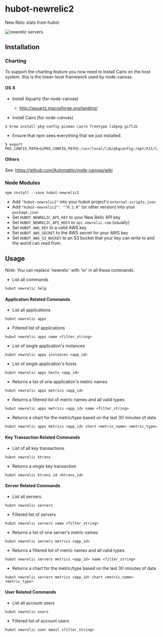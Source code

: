 # hubot-newrelic2

New Relic stats from hubot

![newrelic servers](https://raw.githubusercontent.com/statianzo/hubot-newrelic2/master/doc/newrelicservers.png)

## Installation


### Charting
To support the charting feature you now need to install Cairo on the host system. this is the lower-level framework used by node-canvas.

#### OS X

* Install Xquartz (for node-canvas)
  * http://xquartz.macosforge.org/landing/

* Install Cairo (for node-canvas)

```
$ brew install pkg-config pixman cairo freetype libpng giflib
```

* Ensure that npm sees everything that we just installed.

```
$ export PKG_CONFIG_PATH=${PKG_CONFIG_PATH}:/usr/local/lib/pkgconfig:/opt/X11/lib/pkgconfig
```

#### Others

See: https://github.com/Automattic/node-canvas/wiki

### Node Modules

```
npm install --save hubot-newrelic2
```

* Add `"hubot-newrelic2"` into your hubot project's `external-scripts.json`
* Add `"hubot-newrelic2": "^0.2.0"` (or other version) into your `package.json`
* Set `HUBOT_NEWRELIC_API_KEY` to your New Relic API key
* Set `HUBOT_NEWRELIC_API_HOST` to `api.newrelic.com` (usually)
* Set `HUBOT_AWS_KEY` to a valid AWS key
* Set `HUBOT_AWS_SECRET` to the AWS secret for your AWS key
* Set `HUBOT_AWS_S3_BUCKET` to an S3 bucket that your key can write to and the world can read from.

## Usage

*Note*: You can replace 'newrelic' with 'nr' in all these commands.

* List all commands
```
hubot newrelic help
```

#### Application Related Commands

* List all applications
```
hubot newrelic apps
```

* Filtered list of applications
```
hubot newrelic apps name <filter_string>
```

* List of single application's instances
```
hubot newrelic apps instances <app_id>
```

* List of single application's hosts
```
hubot newrelic apps hosts <app_id>
```

* Returns a list of one application's metric names
```
hubot newrelic apps metrics <app_id>
```

* Returns a filtered list of metric names and all valid types
```
hubot newrelic apps metrics <app_id> name <filter_string>
```

* Returns a chart for the metric/type based on the last 30 minutes of data
```
hubot newrelic apps metrics <app_id> chart <metric_name> <metric_type>
```

#### Key Transaction Related Commands

* List of all key transactions
```
hubot newrelic ktrans
```

* Returns a single key transaction
```
hubot newrelic ktrans id <ktrans_id>
```

#### Server Related Commands

* List all servers
```
hubot newrelic servers
```

* Filtered list of servers
```
hubot newrelic servers name <filter_string>
```

* Returns a list of one server's metric names
```
hubot newrelic servers metrics <app_id>
```

* Returns a filtered list of metric names and all valid types
```
hubot newrelic servers metrics <app_id> name <filter_string>
```

* Returns a chart for the metric/type based on the last 30 minutes of data
```
hubot newrelic servers metrics <app_id> chart <metric_name> <metric_type>
```

#### User Related Commands

* List all account users
```
hubot newrelic users
```

* Filtered list of account users
```
hubot newrelic user email <filter_string>
```
